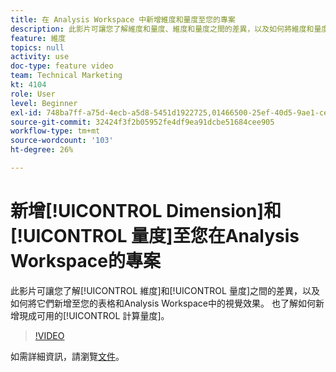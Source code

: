 ```yaml
---
title: 在 Analysis Workspace 中新增維度和量度至您的專案
description: 此影片可讓您了解維度和量度、維度和量度之間的差異，以及如何將維度和量度新增至表格和Analysis Workspace中的視覺效果。 同時也了解如何新增現成可用的計算量度。
feature: 維度
topics: null
activity: use
doc-type: feature video
team: Technical Marketing
kt: 4104
role: User
level: Beginner
exl-id: 748ba7ff-a75d-4ecb-a5d8-5451d1922725,01466500-25ef-40d5-9ae1-ce1e0e92b0b5,01466500-25ef-40d5-9ae1-ce1e0e92b0b5,748ba7ff-a75d-4ecb-a5d8-5451d1922725
source-git-commit: 32424f3f2b05952fe4df9ea91dcbe51684cee905
workflow-type: tm+mt
source-wordcount: '103'
ht-degree: 26%

---
```


# 新增[!UICONTROL Dimension]和[!UICONTROL 量度]至您在Analysis Workspace的專案

此影片可讓您了解[!UICONTROL 維度]和[!UICONTROL 量度]之間的差異，以及如何將它們新增至您的表格和Analysis Workspace中的視覺效果。 也了解如何新增現成可用的[!UICONTROL 計算量度]。

>[!VIDEO](https://video.tv.adobe.com/v/30606/?quality=12)

如需詳細資訊，請瀏覽[文件](https://docs.adobe.com/content/help/zh-Hant/analytics/analyze/analysis-workspace/components/analysis-workspace-components.html)。
